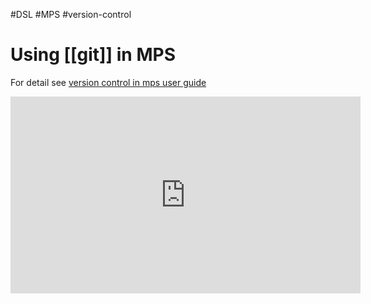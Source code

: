 #DSL  #MPS #version-control 


# Using [[git]] in MPS

For detail see [version control in mps user guide](https://www.jetbrains.com/help/mps/version-control-integration.html#vcsmenu)

<iframe width="560" height="315" src="https://www.youtube.com/embed/xXEK_aY8wMM?start=56" title="YouTube video player" frameborder="0" allow="accelerometer; autoplay; clipboard-write; encrypted-media; gyroscope; picture-in-picture" allowfullscreen></iframe>
